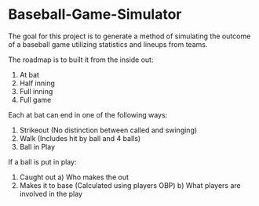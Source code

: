 # Baseball-Game-Simulator


The goal for this project is to generate a method of simulating the outcome of a baseball game utilizing statistics and lineups from teams. 

The roadmap is to built it from the inside out:
  1. At bat
  2. Half inning
  3. Full inning
  4. Full game
 
 
 
Each at bat can end in one of the following ways: 
  1. Strikeout (No distinction between called and swinging)
  2. Walk (Includes hit by ball and 4 balls)
  3. Ball in Play
  
  
  
If a ball is put in play:
  1. Caught out
    a) Who makes the out
  2. Makes it to base (Calculated using players OBP)
    b) What players are involved in the play
  
  
